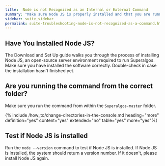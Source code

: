```yaml
---
title:  Node is not Recognized as an Internal or External Command
summary: "Make sure Node JS is properly installed and that you are running the commando from within the correct folder."
sidebar: suite_sidebar
permalink: suite-troubleshooting-node-is-not-recognized-as-a-command.html
---
```


## Have You Installed Node JS?

The Download and Set Up guide walks you through the process of installing Node JS, an open-source server environment required to run Superalgos. Make sure you have installed the software correctly. Double-check in case the installation hasn't finished yet.

## Are you running the command from the correct folder?

Make sure you run the command from within the ```Superalgos-master``` folder.

{% include /how_to/change-directories-in-the-console.md heading="more" definition="yes" content="yes" extended="no" table="yes" more="yes"%}

## Test if Node JS is installed

Run the ```node --version``` command to test if Node JS is installed. If Node JS is installed, the system should return a version number. If it doesn't, please install Node JS again.
